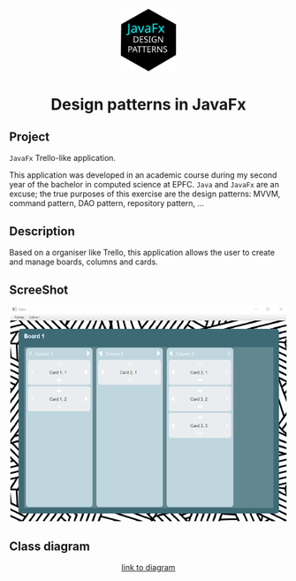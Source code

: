 <p align="center">
  <img alt="Logo" src="https://github.com/Xebache/DesignPatterns/blob/main/docs/design_patterns_logo.svg" width="100" />
</p>
<h1 align="center">
  Design patterns in JavaFx
</h1>

## Project

 `JavaFx` Trello-like application.

 This application was developed in an academic course during my second year of the bachelor in computed science at EPFC.
 `Java` and `JavaFx` are an excuse; the true purposes of this exercise are the design patterns: MVVM, command pattern, DAO pattern, repository pattern, ... 

## Description

 Based on a organiser like Trello, this application allows the user to create and manage boards, columns and cards.

## ScreeShot

 <div align="center">
    <img alt="screenshot" src="https://github.com/Xebache/DesignPatterns/blob/main/docs/board1.png" width="500">
 </div>

 ## Class diagram

 <div align="center"> 
    <a href="https://github.com/Xebache/DesignPatterns/blob/main/docs/Class%20Diagram.pdf">link to diagram<a>
 </div>
